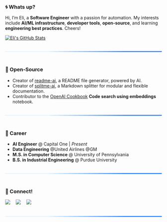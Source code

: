 ### 🌀 Whats up?

Hi, I’m Eli, a __Software Engineer__ with a passion for automation. My interests include __AI/ML infrastructure__, __developer tools__, __open-source__, and learning __engineering best practices__. Cheers!

[![Eli's GitHub Stats](https://github-readme-stats.vercel.app/api?username=eli64s)](https://github.com/anuraghazra/github-readme-stats)

<div align="center">
  <img src="https://raw.githubusercontent.com/eli64s/eli64s/d866f2bb05b0fb1ade80d7b97524fa351fa58050/assets/svg/line.svg" alt="separator" width="100%" height="3px" style="margin: 20px 0;">
</div>

### 💠 Open-Source

- Creator of [readme-ai], a README file generator, powered by AI.
- Creator of [splitme-ai], a Markdown splitter for modular and flexible documentation.
- Contributor to the [OpenAI Cookbook][openai-cookbook] __Code search using embeddings__ notebook.

<div align="center">
  <img src="https://raw.githubusercontent.com/eli64s/eli64s/d866f2bb05b0fb1ade80d7b97524fa351fa58050/assets/svg/line.svg" alt="separator" width="100%" height="3px" style="margin: 20px 0;">
</div>

### 🔷 Career

- **AI Engineer** @ Capital One | _Present_
- **Data Engineering** @United Airlines @GM
- **M.S. in Computer Science** @ University of Pennsylvania
- **B.S. in Industrial Engineering** @ Purdue University

<div align="center">
  <img src="https://raw.githubusercontent.com/eli64s/eli64s/d866f2bb05b0fb1ade80d7b97524fa351fa58050/assets/svg/line.svg" alt="separator" width="100%" height="3px" style="margin: 20px 0;">
</div>

### 🔵 Connect!

[<img src="https://www.svgrepo.com/show/46214/email.svg" width="25"/>](mailto:egsalamie@gmail.com)&emsp;
[<img src="https://www.svgrepo.com/show/494209/linkedin.svg" width="25"/>](https://www.linkedin.com/in/salamieeli/)&emsp;
[<img src="https://simpleicons.org/icons/x.svg" width="25"/>](https://x.com/zerox_eli)&emsp;

<div align="center">
  <img src="https://raw.githubusercontent.com/eli64s/eli64s/d866f2bb05b0fb1ade80d7b97524fa351fa58050/assets/svg/line.svg" alt="separator" width="100%" height="3px" style="margin: 20px 0;">
</div>

<!-- REFERENCE LINKS -->
[readme-ai]: https://github.com/eli64s/readme-ai
[splitme-ai]: https://github.com/eli64s/splitme-ai
[openai-cookbook]: https://cookbook.openai.com/examples/code_search_using_embeddings

<!-- CONTACT ICONS -->
[gmail]: https://simpleicons.org/icons/gmail.svg
[linkedin]: https://www.svgrepo.com/show/494209/linkedin.svg
[x]: https://simpleicons.org/icons/x.svg

<!-- SVG PROFILE BANNER ICON -->
<!--
<div align="center">
  <picture>
    <source media="(prefers-color-scheme: dark)" 
    srcset="https://raw.githubusercontent.com/eli64s/eli64s/b605f837433a26010f4ebda2853ce4f89ae0986b/banner.svg">
    <source media="(prefers-color-scheme: light)" 
    srcset="https://raw.githubusercontent.com/eli64s/eli64s/b605f837433a26010f4ebda2853ce4f89ae0986b/banner.svg">
    <img alt="Profile Header" 
    src="https://raw.githubusercontent.com/eli64s/eli64s/b605f837433a26010f4ebda2853ce4f89ae0986b/banner.svg" 
    width="100%">
  </picture>
</div>
-->
